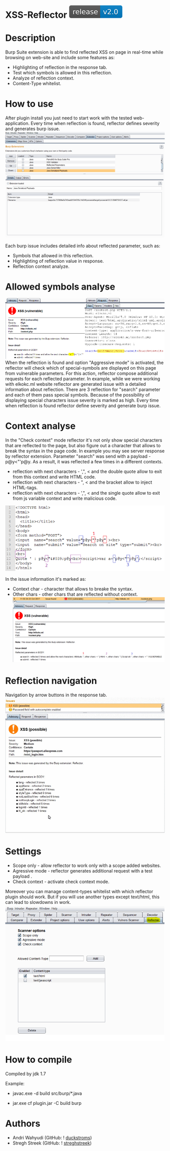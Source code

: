 # XSS-Reflector [<img src="https://raw.githubusercontent.com/duckstroms/xss-reflector/8fd48776a6d577af1c3e701ea240ea8135dc2d6d/screenshot/release-v2.0-blue.svg">](https://github.com/duckstroms/xss-reflector/releases/tag/xss)
 

# Description
Burp Suite extension is able to find reflected XSS on page in real-time while browsing on web-site and include some features as:
* Highlighting of reflection in the response tab.
* Test which symbols is allowed in this reflection.
* Analyze  of reflection context.
* Content-Type whitelist.
 
 
 # How to use
After plugin install you just need to start work with the tested web-application. Every time when reflection is found, reflector defines severity and generates burp issue.
![reflector usage](https://raw.githubusercontent.com/duckstroms/xss-reflector/main/screenshot/reflector_demo1.gif)

Each burp issue includes detailed info about reflected parameter, such as:
* Symbols that allowed in this reflection.
* Highlighting of reflection value in response.
* Reflection context analyze.

# Allowed symbols analyse
![reflector usage](https://raw.githubusercontent.com/duckstroms/xss-reflector/main/screenshot/symbols_analyse.png)
When the reflection is found and option "Aggressive mode" is activated, the reflector will check which of special-symbols are displayed on this page from vulnerable parameters. For this action, reflector compose additional requests for each reflected parameter. In example, while we were working with elkokc.ml website reflector are generated issue with a detailed information about reflection. There are 3 reflection for "search" parameter and each of them pass special symbols. Because of the possibility of displaying special characters issue severity is marked as high. Every time when reflection is found reflector define severity and generate burp issue.

# Context analyse
In the "Check context" mode  reflector it's not only show special characters that are reflected to the page, but also figure out a character that allows to break the syntax in the page code. In example you may see server response by reflector extension. Parameter "search" was send with a payload  - p@y<"'p@y. As a result, it was reflected a few times in a different contexts. 
* reflection with next characters - ',", <  and the double quote  allow to exit from this context and write HTML code.
* reflection with next characters - ", <  and the bracket allow to inject HTML-tags. 
* reflection with next characters -  ',", < and the single quote allow to exit from js variable context and write malicious code.

![reflector usage](https://raw.githubusercontent.com/duckstroms/xss-reflector/main/screenshot/aggressivemode_context.png)

In the issue information it's marked as: 
* Context char - character that allows to breake the syntax.
* Other chars - other chars that are reflected without context.
![reflector usage](https://raw.githubusercontent.com/duckstroms/xss-reflector/main/screenshot/aggressivemode_context_burp.png)

# Reflection navigation
Navigation by arrow buttons in the response tab.
![reflector usage](https://raw.githubusercontent.com/duckstroms/xss-reflector/main/screenshot/navigation.gif)

# Settings
* Scope only - allow reflector to work only with a scope added websites.
* Agressive mode - reflector generates additional request with a test payload .
* Check context - activate check context mode.

Moreover you can manage content-types whitelist with which  reflector plugin should work. But if you will use another types except text/html,  this can lead to slowdowns in work.
![reflector usage](https://raw.githubusercontent.com/duckstroms/xss-reflector/main/screenshot/settings.png)

# How to compile
Compiled by jdk 1.7

Example:

* javac.exe -d build src/burp/*.java

* jar.exe cf plugin.jar -C build burp

# Authors
*  Andri Wahyudi (GitHub: ! [duckstroms](https://github.com/duckstroms))
*  Stregh Streek  (GitHub: ! [streghstreek](https://github.com/streghstreek))
